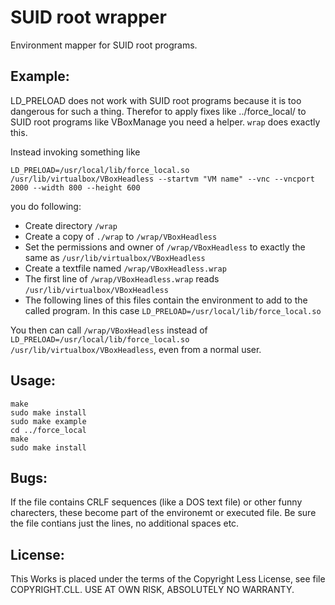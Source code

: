 SUID root wrapper
=================

Environment mapper for SUID root programs.


Example:
----------

LD_PRELOAD does not work with SUID root programs because it is too dangerous for such a thing.  Therefor to apply fixes like ../force_local/ to SUID root programs like VBoxManage you need a helper.  `wrap` does exactly this.

Instead invoking something like
```
LD_PRELOAD=/usr/local/lib/force_local.so /usr/lib/virtualbox/VBoxHeadless --startvm "VM name" --vnc --vncport 2000 --width 800 --height 600
```
you do following:

- Create directory `/wrap`
- Create a copy of `./wrap` to `/wrap/VBoxHeadless`
- Set the permissions and owner of `/wrap/VBoxHeadless` to exactly the same as `/usr/lib/virtualbox/VBoxHeadless`
- Create a textfile named `/wrap/VBoxHeadless.wrap`
- The first line of `/wrap/VBoxHeadless.wrap` reads `/usr/lib/virtualbox/VBoxHeadless`
- The following lines of this files contain the environment to add to the called program.  In this case `LD_PRELOAD=/usr/local/lib/force_local.so`

You then can call `/wrap/VBoxHeadless` instead of `LD_PRELOAD=/usr/local/lib/force_local.so /usr/lib/virtualbox/VBoxHeadless`, even from a normal user.
 

Usage:
------

```
make
sudo make install
sudo make example
cd ../force_local
make
sudo make install
```


Bugs:
-----

If the file contains CRLF sequences (like a DOS text file) or other funny charecters, these become part of the environemt or executed file.  Be sure the file contians just the lines, no additional spaces etc.


License:
--------

This Works is placed under the terms of the Copyright Less License,
see file COPYRIGHT.CLL.  USE AT OWN RISK, ABSOLUTELY NO WARRANTY.
